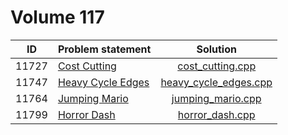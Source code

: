 # Volume 117

|  ID   |   Problem statement   |         Solution          |
|:-----:|:----------------------|:-------------------------:|
| 11727 | [Cost Cutting][]      | [cost_cutting.cpp][]      |
| 11747 | [Heavy Cycle Edges][] | [heavy_cycle_edges.cpp][] |
| 11764 | [Jumping Mario][]     | [jumping_mario.cpp][]     |
| 11799 | [Horror Dash][]       | [horror_dash.cpp][]       |

[Cost Cutting]:      http://uva.onlinejudge.org/index.php?option=com_onlinejudge&Itemid=8&category=117&page=show_problem&problem=2827
[Heavy Cycle Edges]: http://uva.onlinejudge.org/index.php?option=com_onlinejudge&Itemid=8&category=117&page=show_problem&problem=2847
[Jumping Mario]:     http://uva.onlinejudge.org/index.php?option=com_onlinejudge&Itemid=8&category=117&page=show_problem&problem=2864
[Horror Dash]:       http://uva.onlinejudge.org/index.php?option=com_onlinejudge&Itemid=8&category=117&page=show_problem&problem=2899

[cost_cutting.cpp]:      cost_cutting.cpp
[heavy_cycle_edges.cpp]: heavy_cycle_edges.cpp
[jumping_mario.cpp]:     jumping_mario.cpp
[horror_dash.cpp]:       horror_dash.cpp
